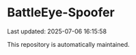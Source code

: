 # BattleEye-Spoofer

Last updated: 2025-07-06 16:15:58

This repository is automatically maintained.
